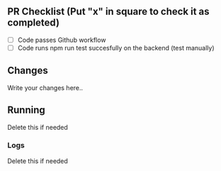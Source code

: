 ## PR Checklist (Put "x" in square to check it as completed)

- [ ] Code passes Github workflow
- [ ] Code runs npm run test succesfully on the backend (test manually)

## Changes

Write your changes here..

## Running

Delete this if needed

### Logs

Delete this if needed
